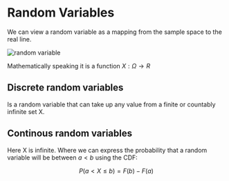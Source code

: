 # Random Variables
We can view a random variable as a mapping from the sample space to the real line. 

![random variable](../.images/stats/random_variable.png)

Mathematically speaking it is a function $X: \Omega \rightarrow R$

## Discrete random variables
Is a random variable that can take up any value from a finite or countably infinite set X.



## Continous random variables
Here X is infinite. Where we can express the probability that a random variable will be between $a < b$ using the CDF:

$$
P(a <  X \le b) = F(b) - F(a)  
$$
